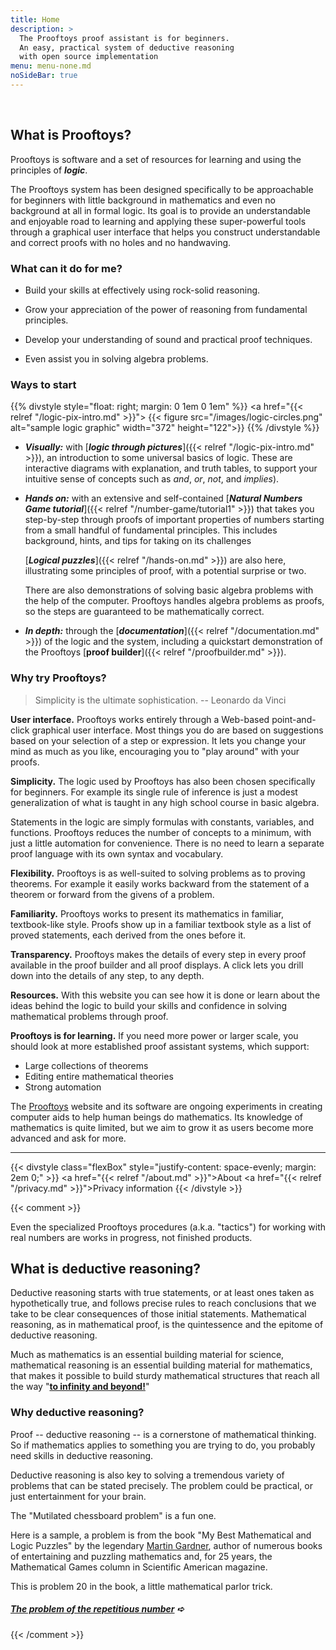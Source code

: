 ```yaml
---
title: Home
description: >
  The Prooftoys proof assistant is for beginners.
  An easy, practical system of deductive reasoning
  with open source implementation
menu: menu-none.md
noSideBar: true
---
```


<style>
/* Use bigger text and extra whitespace on this page. */
.content p, .content ul {
  font-size: 1.15rem;
}
.content h3 {
  margin-top: 1em;
}
</style>

<br>

## **What is Prooftoys?**

Prooftoys is software and a set of resources for learning and using
the principles of ***logic***.

The Prooftoys system has been designed specifically to be approachable
for beginners with little background in mathematics and even no
background at all in formal logic.  Its goal is to provide an
understandable and enjoyable road to learning and applying these
super-powerful tools through a graphical user interface that helps you
construct understandable and correct proofs with no holes and no
handwaving.

### **What can it do for me?**

- Build your skills at effectively using rock-solid reasoning.

- Grow your appreciation of the power of reasoning from fundamental
  principles.

- Develop your understanding of sound and practical proof techniques.

- Even assist you in solving algebra problems.

### **Ways to start**

{{% divstyle style="float: right; margin: 0 1em 0 1em" %}}
<a href="{{< relref "/logic-pix-intro.md" >}}">
{{< figure src="/images/logic-circles.png" alt="sample logic graphic"
   width="372" height="122">}}
</a>
{{% /divstyle %}}

- ***Visually:*** with [***logic through pictures***]({{< relref
"/logic-pix-intro.md" >}}), an introduction to some universal basics
of logic.  These are interactive diagrams with explanation, and truth
tables, to support your intuitive sense of concepts such as *and*,
*or*, *not*, and *implies*).

- ***Hands on:*** with an extensive and self-contained [***Natural
  Numbers Game tutorial***]({{< relref "/number-game/tutorial1" >}})
  that takes you step-by-step through proofs of important properties of
  numbers starting from a small handful of fundamental principles.  This
  includes background, hints, and tips for taking on its challenges

  [***Logical puzzles***]({{< relref "/hands-on.md" >}}) are also
  here, illustrating some principles of proof, with a potential
  surprise or two.

  There are also demonstrations of solving basic algebra problems with
  the help of the computer.  Prooftoys handles algebra problems as
  proofs, so the steps are guaranteed to be mathematically correct.

- ***In depth:*** through the [***documentation***]({{< relref
"/documentation.md" >}}) of the logic and the system, including a
quickstart demonstration of the Prooftoys [**proof builder**]({{<
relref "/proofbuilder.md" >}}).

### **Why try Prooftoys?**

> Simplicity is the ultimate sophistication.  -- Leonardo da Vinci

**User interface.** Prooftoys works entirely through a Web-based
point-and-click graphical user interface.  Most things you do are
based on suggestions based on your selection of a step or expression.
It lets you change your mind as much as you like, encouraging you to
"play around" with your proofs.

**Simplicity.** The logic used by Prooftoys has also been chosen
specifically for beginners.  For example its single rule of inference
is just a modest generalization of what is taught in any high school
course in basic algebra.

Statements in the logic are simply formulas with constants, variables,
and functions.  Prooftoys reduces the number of concepts to a minimum,
with just a little automation for convenience.  There is no need to
learn a separate proof language with its own syntax and vocabulary.

**Flexibility.** Prooftoys is as well-suited to solving problems as to
proving theorems.  For example it easily works backward from the
statement of a theorem or forward from the givens of a problem.

**Familiarity.** Prooftoys works to present its mathematics in
familiar, textbook-like style.  Proofs show up in a familiar textbook
style as a list of proved statements, each derived from the ones
before it.

**Transparency.** Prooftoys makes the details of every step in every
proof available in the proof builder and all proof displays.  A click
lets you drill down into the details of any step, to any depth.

**Resources.** With this website you can see how it is done or learn
about the ideas behind the logic to build your skills and confidence
in solving mathematical problems through proof.

**Prooftoys is for learning.** If you need more power or larger scale,
you should look at more established proof assistant systems, which
support:

- Large collections of theorems
- Editing entire mathematical theories
- Strong automation

The [Prooftoys](http://prooftoys.org) website and its software are
ongoing experiments in creating computer aids to help human beings do
mathematics.  Its knowledge of mathematics is quite limited, but we
aim to grow it as users become more advanced and ask for more.

<hr>

{{< divstyle class="flexBox"
 style="justify-content: space-evenly; margin: 2em 0;" >}}
<a href="{{< relref "/about.md" >}}">About</a>
<a href="{{< relref "/privacy.md" >}}">Privacy information</a>
{{< /divstyle >}}

{{< comment >}}

Even the specialized Prooftoys procedures (a.k.a. "tactics") for
working with real numbers are works in progress, not finished
products.

## What is deductive reasoning?

Deductive reasoning starts with true statements, or at least ones
taken as hypothetically true, and follows precise rules to reach
conclusions that we take to be clear consequences of those initial
statements.  Mathematical reasoning, as in mathematical proof, is the
quintessence and the epitome of deductive reasoning.

Much as mathematics is an essential building material for science,
mathematical reasoning is an essential building material for
mathematics, that makes it possible to build sturdy mathematical
structures that reach all the way "**<a target=_blank
href="https://www.youtube.com/watch?v=2VSYmGSJtCA">to infinity and
beyond!</a>**"

### Why deductive reasoning?

Proof -- deductive reasoning -- is a cornerstone of mathematical
thinking.  So if mathematics applies to something you are trying
to do, you probably need skills in deductive reasoning.

Deductive reasoning is also key to solving a tremendous variety
of problems that can be stated precisely.  The problem could
be practical, or just entertainment for your brain.

The "Mutilated chessboard problem" is a fun one.

Here is a sample, a problem is from the book "My Best Mathematical and
Logic Puzzles" by the legendary <a target=_blank
href="https://en.wikipedia.org/wiki/Martin_Gardner">Martin
Gardner</a>, author of numerous books of entertaining and puzzling
mathematics and, for 25 years, the Mathematical Games column in
Scientific American magazine.

This is problem 20 in the book, a little mathematical parlor trick.

##### [The problem of the repetitious number](/rep-num/) &#x27aa;

{{< /comment >}}
